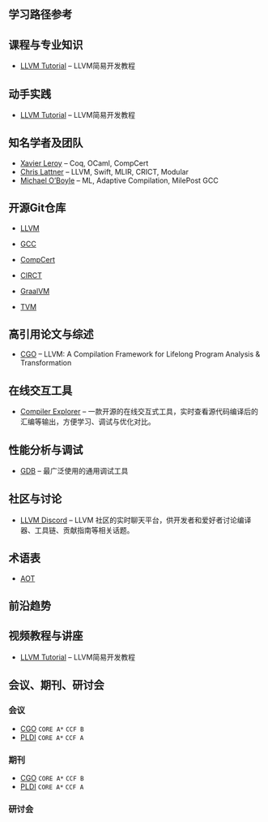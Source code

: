 ## 学习路径参考

## 课程与专业知识

- [LLVM Tutorial](https://llvm.org/docs/tutorial/) – LLVM简易开发教程

## 动手实践

- [LLVM Tutorial](https://llvm.org/docs/tutorial/) – LLVM简易开发教程

## 知名学者及团队

- [Xavier Leroy](https://github.com/xavierleroy) – Coq, OCaml, CompCert
- [Chris Lattner](https://en.wikipedia.org/wiki/Chris_Lattner) – LLVM, Swift, MLIR, CRICT, Modular
- [Michael O’Boyle](https://en.wikipedia.org/wiki/Michael_O%27Boyle) – ML, Adaptive Compilation, MilePost GCC

## 开源Git仓库

- [LLVM](https://github.com/llvm/llvm-project) <!--![llvm](https://llvm.org/img/LLVMWyvernSmall.png)-->

- [GCC](https://gcc.gnu.org/) <!--![gcc](https://upload.wikimedia.org/wikipedia/commons/a/af/GNU_Compiler_Collection_logo.svg)-->

- [CompCert](https://github.com/AbsInt/CompCert) <!--![compcert](https://compcert.org/acm-award-2.png)-->

- [CIRCT](https://github.com/llvm/circt) <!--![circt](https://circt.llvm.org/includes/img/circt-logo.svg)-->

- [GraalVM](https://github.com/oracle/graal) <!--![graal](https://github.com/oracle/graal/raw/master/.github/assets/logo_320x64.svg)-->

- [TVM](https://github.com/apache/tvm) <!--![tvm](https://raw.githubusercontent.com/apache/tvm-site/main/images/logo/tvm-logo-small.png)-->

## 高引用论文与综述

- [CGO](http://dl.acm.org/doi/10.5555/977395.977673) – LLVM: A Compilation Framework for Lifelong Program Analysis & Transformation

## 在线交互工具

- [Compiler Explorer](https://godbolt.org/) – 一款开源的在线交互式工具，实时查看源代码编译后的汇编等输出，方便学习、调试与优化对比。

## 性能分析与调试

- [GDB](https://www.gnu.org/software/gdb/) – 最广泛使用的通用调试工具

## 社区与讨论

- [LLVM Discord](https://discord.com/invite/xS7Z362) – LLVM 社区的实时聊天平台，供开发者和爱好者讨论编译器、工具链、贡献指南等相关话题。

## 术语表

- [AOT](https://en.wikipedia.org/wiki/Ahead-of-time_compilation)

## 前沿趋势

## 视频教程与讲座

- [LLVM Tutorial](https://llvm.org/docs/tutorial/) – LLVM简易开发教程

## 会议、期刊、研讨会

### 会议

- [CGO](https://dl.acm.org/conference/cgo) `CORE A*` `CCF B`
- [PLDI](https://dl.acm.org/conference/pldi) `CORE A*` `CCF A`

### 期刊

- [CGO](https://dl.acm.org/conference/cgo) `CORE A*` `CCF B`
- [PLDI](https://dl.acm.org/conference/pldi) `CORE A*` `CCF A`

### 研讨会
